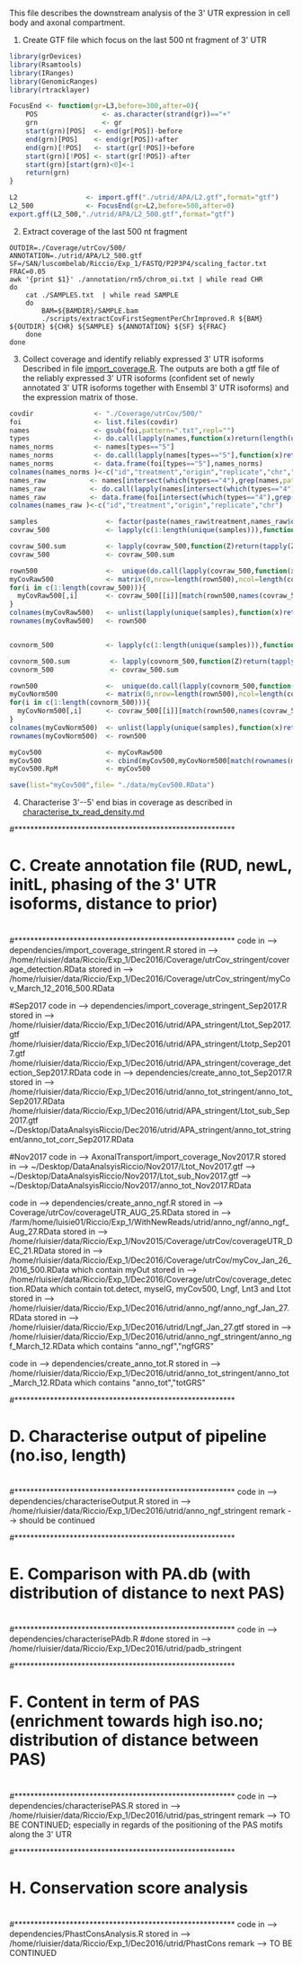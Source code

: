 This file describes the downstream analysis of the 3' UTR expression in cell body and axonal compartment.

1. Create GTF file which focus on the last 500 nt fragment of 3' UTR

```R
library(grDevices)
library(Rsamtools)
library(IRanges)
library(GenomicRanges)
library(rtracklayer)

FocusEnd <- function(gr=L3,before=300,after=0){
    POS                <- as.character(strand(gr))=="+"
    grn                <- gr
    start(grn)[POS]  <- end(gr[POS])-before
    end(grn)[POS]    <- end(gr[POS])+after
    end(grn)[!POS]   <- start(gr[!POS])+before
    start(grn)[!POS] <- start(gr[!POS])-after
    start(grn)[start(grn)<0]<-1
    return(grn)
}

L2                 <- import.gff("./utrid/APA/L2.gtf",format="gtf")
L2_500             <- FocusEnd(gr=L2,before=500,after=0)
export.gff(L2_500,"./utrid/APA/L2_500.gtf",format="gtf")

```


2. Extract coverage of the last 500 nt fragment

```
OUTDIR=./Coverage/utrCov/500/
ANNOTATION=./utrid/APA/L2_500.gtf
SF=/SAN/luscombelab/Riccio/Exp_1/FASTQ/P2P3P4/scaling_factor.txt
FRAC=0.05
awk '{print $1}' ./annotation/rn5/chrom_oi.txt | while read CHR
do
    cat ./SAMPLES.txt  | while read SAMPLE
    do
        BAM=${BAMDIR}/SAMPLE.bam
        ./scripts/extractCovFirstSegmentPerChrImproved.R ${BAM} ${OUTDIR} ${CHR} ${SAMPLE} ${ANNOTATION} ${SF} ${FRAC}
    done
done

```

3. Collect coverage and identify reliably expressed 3' UTR isoforms
Described in file [import_coverage.R](./scripts/import_coverage.R). The outputs are both a gtf file of the reliably expressed 3' UTR isoforms (confident set of newly annotated 3' UTR isoforms together with Ensembl 3' UTR isoforms) and the expression matrix of those.



```R
covdir               <- "./Coverage/utrCov/500/"
foi                  <- list.files(covdir)
names                <- gsub(foi,pattern=".txt",repl="")
types                <- do.call(lapply(names,function(x)return(length(unlist(strsplit(x,split="[\\_,\\.,-]"))))),what=c)
names_norms          <- names[types=="5"]
names_norms          <- do.call(lapply(names[types=="5"],function(x)return(unlist(strsplit(x,split="[\\_,\\.,-]")))),what=rbind)
names_norms          <- data.frame(foi[types=="5"],names_norms)
colnames(names_norms )<-c("id","treatment","origin","replicate","chr","type")
names_raw           <- names[intersect(which(types=="4"),grep(names,pattern=".chr"))]
names_raw           <- do.call(lapply(names[intersect(which(types=="4"),grep(names,pattern=".chr"))],function(x)return(unlist(strsplit(x,split="[\\_,\\.,-]")))),what=rbind)
names_raw           <- data.frame(foi[intersect(which(types=="4"),grep(names,pattern=".chr"))],names_raw)
colnames(names_raw )<-c("id","treatment","origin","replicate","chr")

samples                 <- factor(paste(names_raw$treatment,names_raw$origin,names_raw$replicate,sep="."))
covraw_500              <- lapply(c(1:length(unique(samples))),function(X)return(do.call(lapply(which(samples==unique(samples)[X]), function(Z)return(read.table(paste(covdir,names_raw$id[Z],sep="")))),what=rbind)))

covraw_500.sum          <- lapply(covraw_500,function(Z)return(tapply(Z[,2],INDEX=factor(as.character(Z[,1])),FUN=sum)))
covraw_500              <- covraw_500.sum

rown500                 <-  unique(do.call(lapply(covraw_500,function(x)return(names(x))),what=c))
myCovRaw500             <- matrix(0,nrow=length(rown500),ncol=length(covraw_500))
for(i in c(1:length(covraw_500))){
  myCovRaw500[,i]       <- covraw_500[[i]][match(rown500,names(covraw_500[[i]]))]
}
colnames(myCovRaw500)   <- unlist(lapply(unique(samples),function(x)return(paste(x,".raw",sep=""))))
rownames(myCovRaw500)   <- rown500


covnorm_500             <- lapply(c(1:length(unique(samples))),function(X)return(do.call(lapply(which(samples==unique(samples)[X]), function(Z)return(read.table(paste(covdir,names_norms$id[Z],sep="")))),what=rbind)))

covnorm_500.sum          <- lapply(covnorm_500,function(Z)return(tapply(Z[,2],INDEX=factor(as.character(Z[,1])),FUN=sum)))
covnorm_500              <- covraw_500.sum

rown500                 <-  unique(do.call(lapply(covnorm_500,function(x)return(names(x))),what=c))
myCovNorm500            <- matrix(0,nrow=length(rown500),ncol=length(covnorm_500))
for(i in c(1:length(covnorm_500))){
  myCovNorm500[,i]      <- covraw_500[[i]][match(rown500,names(covraw_500[[i]]))]
}
colnames(myCovNorm500)  <- unlist(lapply(unique(samples),function(x)return(paste(x,".norm",sep=""))))
rownames(myCovNorm500)  <- rown500

myCov500                <- myCovRaw500
myCov500                <- cbind(myCov500,myCovNorm500[match(rownames(myCov500),rownames(myCovNorm500)),])
myCov500.RpM            <- myCov500

save(list="myCov500",file= "./data/myCov500.RData")
```


4. Characterise 3'--5' end bias in coverage as described in [characterise_tx_read_density.md](./scripts/characterise_tx_read_density.md)



#********************************************************
# C. Create annotation file (RUD, newL, initL, phasing of the 3' UTR isoforms, distance to prior)
#
#********************************************************
code in   --> dependencies/import_coverage_stringent.R
stored in --> /home/rluisier/data/Riccio/Exp_1/Dec2016/Coverage/utrCov_stringent/coverage_detection.RData
stored in --> /home/rluisier/data/Riccio/Exp_1/Dec2016/Coverage/utrCov_stringent/myCov_March_12_2016_500.RData

#Sep2017
code in --> dependencies/import_coverage_stringent_Sep2017.R
stored in --> /home/rluisier/data/Riccio/Exp_1/Dec2016/utrid/APA_stringent/Ltot_Sep2017.gtf
             /home/rluisier/data/Riccio/Exp_1/Dec2016/utrid/APA_stringent/Ltotp_Sep2017.gtf
             /home/rluisier/data/Riccio/Exp_1/Dec2016/utrid/APA_stringent/coverage_detection_Sep2017.RData
code in --> dependencies/create_anno_tot_Sep2017.R
stored in --> /home/rluisier/data/Riccio/Exp_1/Dec2016/utrid/anno_tot_stringent/anno_tot_Sep2017.RData
             /home/rluisier/data/Riccio/Exp_1/Dec2016/utrid/APA_stringent/Ltot_sub_Sep2017.gtf
             ~/Desktop/DataAnalsyisRiccio/Dec2016/utrid/APA_stringent/anno_tot_stringent/anno_tot_corr_Sep2017.RData


#Nov2017
code in --> AxonalTransport/import_coverage_Nov2017.R
stored in --> ~/Desktop/DataAnalsyisRiccio/Nov2017/Ltot_Nov2017.gtf
          --> ~/Desktop/DataAnalsyisRiccio/Nov2017/Ltot_sub_Nov2017.gtf
          --> ~/Desktop/DataAnalsyisRiccio/Nov2017/anno_tot_Nov2017.RData


code in   --> dependencies/create_anno_ngf.R
stored in --> Coverage/utrCov/coverageUTR_AUG_25.RData
stored in --> /farm/home/luisie01/Riccio/Exp_1/WithNewReads/utrid/anno_ngf/anno_ngf_Aug_27.RData
stored in --> /home/rluisier/data/Riccio/Exp_1/Nov2015/Coverage/utrCov/coverageUTR_DEC_21.RData
stored in --> /home/rluisier/data/Riccio/Exp_1/Dec2016/Coverage/utrCov/myCov_Jan_26_2016_500.RData which contain myOut
stored in --> /home/rluisier/data/Riccio/Exp_1/Dec2016/Coverage/utrCov/coverage_detection.RData which contain tot.detect, myselG, myCov500, Lngf, Lnt3 and Ltot
stored in --> /home/rluisier/data/Riccio/Exp_1/Dec2016/utrid/anno_ngf/anno_ngf_Jan_27.RData
stored in -->  /home/rluisier/data/Riccio/Exp_1/Dec2016/utrid/Lngf_Jan_27.gtf
stored in --> /home/rluisier/data/Riccio/Exp_1/Dec2016/utrid/anno_ngf_stringent/anno_ngf_March_12.RData which contains "anno_ngf","ngfGRS"


code in   --> dependencies/create_anno_tot.R
stored in --> /home/rluisier/data/Riccio/Exp_1/Dec2016/utrid/anno_tot_stringent/anno_tot_March_12.RData which contains "anno_tot","totGRS"


#********************************************************
# D. Characterise output of pipeline (no.iso, length)
#
#********************************************************
code in   --> dependencies/characteriseOutput.R
stored in --> /home/rluisier/data/Riccio/Exp_1/Dec2016/utrid/anno_ngf_stringent
remark    --> should be continued


#********************************************************
# E. Comparison with PA.db  (with distribution of distance to next PAS)
#
#********************************************************
code in   --> dependencies/characterisePAdb.R #done
stored in -->  /home/rluisier/data/Riccio/Exp_1/Dec2016/utrid/padb_stringent

#********************************************************
# F. Content in term of PAS (enrichment towards high iso.no; distribution of distance between PAS)
#
#********************************************************
code in   --> dependencies/characterisePAS.R
stored in --> /home/rluisier/data/Riccio/Exp_1/Dec2016/utrid/pas_stringent
remark    --> TO BE CONTINUED; especially in regards of the positioning of the PAS motifs along the 3' UTR


#********************************************************
# H. Conservation score analysis
#
#********************************************************
code in    --> dependencies/PhastConsAnalysis.R
stored in  --> /home/rluisier/data/Riccio/Exp_1/Dec2016/utrid/PhastCons
remark    --> TO BE CONTINUED



